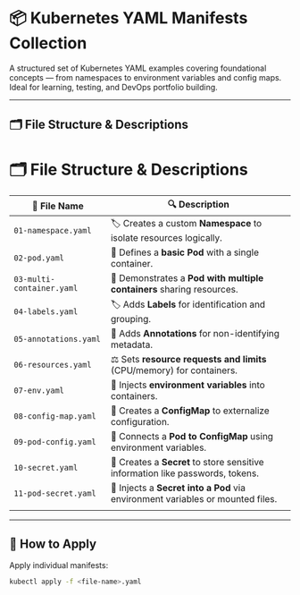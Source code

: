 # 📦 Kubernetes YAML Manifests Collection

A structured set of Kubernetes YAML examples covering foundational concepts — from namespaces to environment variables and config maps. Ideal for learning, testing, and DevOps portfolio building.

---

## 🗂️ File Structure & Descriptions

# 🗂️ File Structure & Descriptions

| 📄 File Name              | 🔍 Description                                                                 |
|---------------------------|--------------------------------------------------------------------------------|
| `01-namespace.yaml`       | 🏷️ Creates a custom **Namespace** to isolate resources logically.               |
| `02-pod.yaml`             | 🧱 Defines a **basic Pod** with a single container.                             |
| `03-multi-container.yaml` | 🧊 Demonstrates a **Pod with multiple containers** sharing resources.           |
| `04-labels.yaml`          | 🏷️ Adds **Labels** for identification and grouping.                            |
| `05-annotations.yaml`     | 📝 Adds **Annotations** for non-identifying metadata.                          |
| `06-resources.yaml`       | ⚖️ Sets **resource requests and limits** (CPU/memory) for containers.          |
| `07-env.yaml`             | 🌱 Injects **environment variables** into containers.                          |
| `08-config-map.yaml`      | 📘 Creates a **ConfigMap** to externalize configuration.                       |
| `09-pod-config.yaml`      | 🔗 Connects a **Pod to ConfigMap** using environment variables.                 |
| `10-secret.yaml`          | 🔐 Creates a **Secret** to store sensitive information like passwords, tokens. |
| `11-pod-secret.yaml`      | 🧬 Injects a **Secret into a Pod** via environment variables or mounted files.  |
              |

---

## 🚀 How to Apply

Apply individual manifests:
```bash
kubectl apply -f <file-name>.yaml

